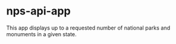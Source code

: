 # nps-api-app
This app displays up to a requested number of national parks and monuments in a given state.
